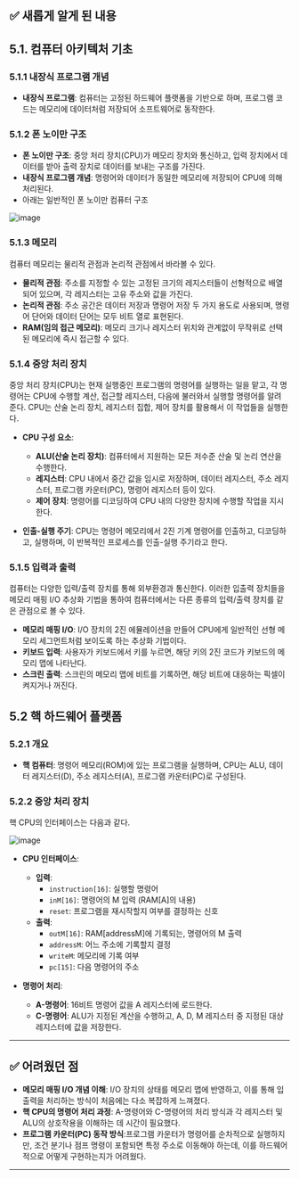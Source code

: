 ## ✅ 새롭게 알게 된 내용

## 5.1. 컴퓨터 아키텍처 기초

### 5.1.1 내장식 프로그램 개념

- **내장식 프로그램**: 컴퓨터는 고정된 하드웨어 플랫폼을 기반으로 하며, 프로그램 코드는 메모리에 데이터처럼 저장되어 소프트웨어로 동작한다.

### 5.1.2 폰 노이만 구조

- **폰 노이만 구조**: 중앙 처리 장치(CPU)가 메모리 장치와 통신하고, 입력 장치에서 데이터를 받아 출력 장치로 데이터를 보내는 구조를 가진다.
- **내장식 프로그램 개념**: 명령어와 데이터가 동일한 메모리에 저장되어 CPU에 의해 처리된다.
-  아래는 일반적인 폰 노이만 컴퓨터 구조

![image](https://github.com/user-attachments/assets/13cfd752-2ba7-4a3d-a5d6-c3a4f804011b)


### 5.1.3 메모리
컴퓨터 메모리는 물리적 관점과 논리적 관점에서 바라볼 수 있다.
- **물리적 관점**: 주소를 지정할 수 있는 고정된 크기의 레지스터들이 선형적으로 배열되어 있으며, 각 레지스터는 고유 주소와 값을 가진다.
- **논리적 관점**: 주소 공간은 데이터 저장과 명령어 저장 두 가지 용도로 사용되며, 명령어 단어와 데이터 단어는 모두 비트 열로 표현된다.
- **RAM(임의 접근 메모리)**: 메모리 크기나 레지스터 위치와 관계없이 무작위로 선택된 메모리에 즉시 접근할 수 있다.

### 5.1.4 중앙 처리 장치
중앙 처리 장치(CPU)는 현재 실행중인 프로그램의 명령어를 실행하는 일을 맡고, 각 명령어는 CPU에 수행할 계산, 접근할 레지스터, 다음에 불러와서 실행할 명령어를 알려 준다.
CPU는 산술 논리 장치, 레지스터 집합, 제어 장치를 활용해서 이 작업들을 실행한다.
- **CPU 구성 요소**:
  - **ALU(산술 논리 장치)**: 컴퓨터에서 지원하는 모든 저수준 산술 및 논리 연산을 수행한다.
  - **레지스터**: CPU 내에서 중간 값을 임시로 저장하며, 데이터 레지스터, 주소 레지스터, 프로그램 카운터(PC), 명령어 레지스터 등이 있다.
  - **제어 장치**: 명령어를 디코딩하여 CPU 내의 다양한 장치에 수행할 작업을 지시한다.

- **인출-실행 주기**: CPU는 명령어 메모리에서 2진 기계 명령어를 인출하고, 디코딩하고, 실행하며, 이 반복적인 프로세스를 인출-실행 주기라고 한다.

### 5.1.5 입력과 출력
컴퓨터는 다양한 입력/출력 장치를 통해 외부환경과 통신한다.
이러한 입출력 장치들을 메모리 매핑 I/O 추상화 기법을 통하여
컴퓨터에서는 다른 종류의 입력/출력 장치를 같은 관점으로 볼 수 있다.
- **메모리 매핑 I/O**: I/O 장치의 2진 에뮬레이션을 만들어 CPU에게 일반적인 선형 메모리 세그먼트처럼 보이도록 하는 추상화 기법이다.
- **키보드 입력**: 사용자가 키보드에서 키를 누르면, 해당 키의 2진 코드가 키보드의 메모리 맵에 나타난다.
- **스크린 출력**: 스크린의 메모리 맵에 비트를 기록하면, 해당 비트에 대응하는 픽셀이 켜지거나 꺼진다.

## 5.2 핵 하드웨어 플랫폼

### 5.2.1 개요

- **핵 컴퓨터**: 명령어 메모리(ROM)에 있는 프로그램을 실행하며, CPU는 ALU, 데이터 레지스터(D), 주소 레지스터(A), 프로그램 카운터(PC)로 구성된다.

### 5.2.2 중앙 처리 장치
핵 CPU의 인터페이스는 다음과 같다.

![image](https://github.com/user-attachments/assets/c5a1aecf-f542-4123-9c4d-e3b8bcc4a788)


- **CPU 인터페이스**:
  - **입력**:
    - `instruction[16]`: 실행할 명령어
    - `inM[16]`: 명령어의 M 입력 (RAM[A]의 내용)
    - `reset`: 프로그램을 재시작할지 여부를 결정하는 신호
  - **출력**:
    - `outM[16]`: RAM[addressM]에 기록되는, 명령어의 M 출력
    - `addressM`: 어느 주소에 기록할지 결정
    - `writeM`: 메모리에 기록 여부
    - `pc[15]`: 다음 명령어의 주소

- **명령어 처리**:
  - **A-명령어**: 16비트 명령어 값을 A 레지스터에 로드한다.
  - **C-명령어**: ALU가 지정된 계산을 수행하고, A, D, M 레지스터 중 지정된 대상 레지스터에 값을 저장한다.

---

## ✅ 어려웠던 점

- **메모리 매핑 I/O 개념 이해**: I/O 장치의 상태를 메모리 맵에 반영하고, 이를 통해 입출력을 처리하는 방식이 처음에는 다소 복잡하게 느껴졌다.
- **핵 CPU의 명령어 처리 과정**: A-명령어와 C-명령어의 처리 방식과 각 레지스터 및 ALU의 상호작용을 이해하는 데 시간이 필요했다.
- **프로그램 카운터(PC) 동작 방식**:프로그램 카운터가 명령어를 순차적으로 실행하지만, 조건 분기나 점프 명령이 포함되면 특정 주소로 이동해야 하는데, 이를 하드웨어적으로 어떻게 구현하는지가 어려웠다.
---
